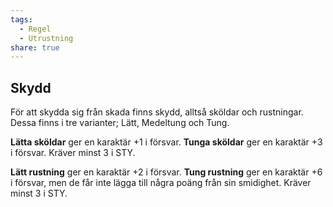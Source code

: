 ```yaml
---
tags:
  - Regel
  - Utrustning
share: true
---
```

## Skydd
För att skydda sig från skada finns skydd, alltså sköldar och rustningar. Dessa finns i tre varianter; Lätt, Medeltung och Tung.

**Lätta sköldar** ger en karaktär +1 i försvar.
**Tunga sköldar** ger en karaktär +3 i försvar. Kräver minst 3 i STY.

**Lätt rustning** ger en karaktär +2 i försvar.
**Tung rustning** ger en karaktär +6 i försvar, men de får inte lägga till några poäng från sin smidighet. Kräver minst 3 i STY.